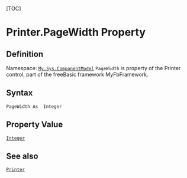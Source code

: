 [TOC]
# Printer.PageWidth Property

## Definition
Namespace: [`My.Sys.ComponentModel`](My.Sys.ComponentModel.md)
`PageWidth` is property of the Printer control, part of the freeBasic framework MyFbFramework.
## Syntax
```freeBasic
PageWidth As  Integer
```
## Property Value
[`Integer`]("https://www.freebasic.net/wiki/KeyPgInteger")
## See also
[`Printer`](Printer.md)
